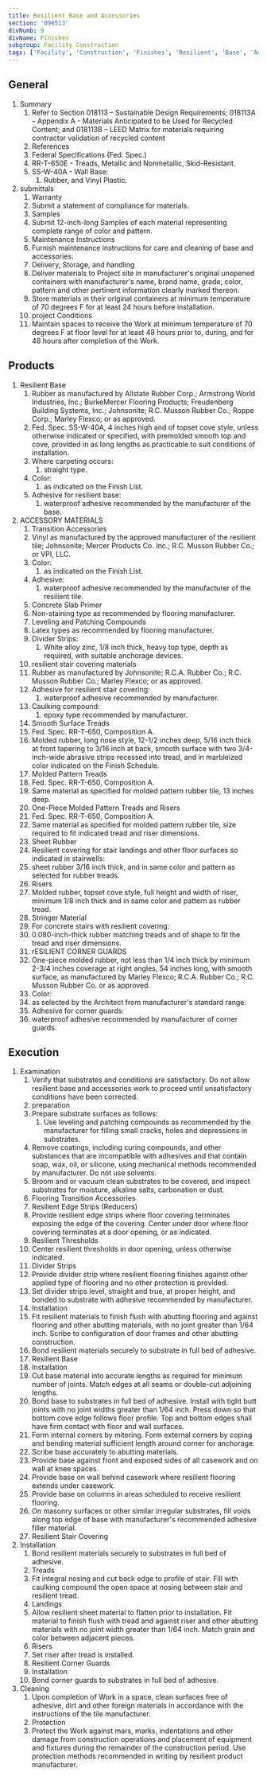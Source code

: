 ```yaml
---
title: Resilient Base and Accessories
section: '096513'
divNumb: 9
divName: Finishes
subgroup: Facility Construction
tags: ['Facility', 'Construction', 'Finishes', 'Resilient', 'Base', 'Accessories']
---
```


## General

1. Summary
   1. Refer to Section 018113 – Sustainable Design Requirements; 018113A – Appendix A - Materials Anticipated to be Used for Recycled Content; and 018113B – LEED Matrix for materials requiring contractor validation of recycled content
   1. References
   1. Federal Specifications (Fed. Spec.)
   1. RR-T-650E - Treads, Metallic and Nonmetallic, Skid-Resistant.
   1. SS-W-40A - Wall Base:
      1. Rubber, and Vinyl Plastic.
1. submittals
   1. Warranty
   1. Submit a statement of compliance for materials.
   1. Samples
   1. Submit 12-inch-long Samples of each material representing complete range of color and pattern.
   1. Maintenance Instructions
   1. Furnish maintenance instructions for care and cleaning of base and accessories.
   1. Delivery, Storage, and handling
   1. Deliver materials to Project site in manufacturer's original unopened containers with manufacturer's name, brand name, grade, color, pattern and other pertinent information clearly marked thereon.
   1. Store materials in their original containers at minimum temperature of 70 degrees F for at least 24 hours before installation.
   1. project Conditions
   1. Maintain spaces to receive the Work at minimum temperature of 70 degrees F at floor level for at least 48 hours prior to, during, and for 48 hours after completion of the Work.

## Products

1. Resilient Base
   1. Rubber as manufactured by Allstate Rubber Corp.; Armstrong World Industries, Inc.; BurkeMercer Flooring Products; Freudenberg Building Systems, Inc.; Johnsonite; R.C. Musson Rubber Co.; Roppe Corp.; Marley Flexco; or as approved.
   1. Fed. Spec. SS-W-40A, 4 inches high and of topset cove style, unless otherwise indicated or specified, with premolded smooth top and cove, provided in as long lengths as practicable to suit conditions of installation.
   1. Where carpeting occurs:
      1. straight type.
   1. Color:
      1. as indicated on the Finish List.
   1. Adhesive for resilient base:
      1. waterproof adhesive recommended by the manufacturer of the base.
1. ACCESSORY MATERIALS
   1. Transition Accessories
   1. Vinyl as manufactured by the approved manufacturer of the resilient tile; Johnsonite; Mercer Products Co. Inc.; R.C. Musson Rubber Co.; or VPI, LLC.
   1. Color:
      1. as indicated on the Finish List.
   1. Adhesive:
      1. waterproof adhesive recommended by the manufacturer of the resilient tile.
   1. Concrete Slab Primer
   1. Non-staining type as recommended by flooring manufacturer.
   1. Leveling and Patching Compounds
   1. Latex types as recommended by flooring manufacturer.
   1. Divider Strips:
      1. White alloy zinc, 1/8 inch thick, heavy top type, depth as required, with suitable anchorage devices.
   1. resilient stair covering materials
   2. Rubber as manufactured by Johnsonite; R.C.A. Rubber Co.; R.C. Musson Rubber Co.; Marley Flexco; or as approved.
   3. Adhesive for resilient stair covering:
      1. waterproof adhesive recommended by manufacturer.
   4. Caulking compound:
      1. epoxy type recommended by manufacturer.
   5. Smooth Surface Treads
   6. Fed. Spec. RR-T-650, Composition A.
   7. Molded rubber, long nose style, 12-1/2 inches deep, 5/16 inch thick at front tapering to 3/16 inch at back, smooth surface with two 3/4-inch-wide abrasive strips recessed into tread, and in marbleized color indicated on the Finish Schedule.
   8. Molded Pattern Treads
   9. Fed. Spec. RR-T-650, Composition A.
   10. Same material as specified for molded pattern rubber tile, 13 inches deep.
   11. One-Piece Molded Pattern Treads and Risers
   12. Fed. Spec. RR-T-650, Composition A.
   13. Same material as specified for molded pattern rubber tile, size required to fit indicated tread and riser dimensions.
   14. Sheet Rubber
   15. Resilient covering for stair landings and other floor surfaces so indicated in stairwells:
      1. sheet rubber 3/16 inch thick, and in same color and pattern as selected for rubber treads.
   16. Risers
   17. Molded rubber, topset cove style, full height and width of riser, minimum 1/8 inch thick and in same color and pattern as rubber tread.
   18. Stringer Material
   19. For concrete stairs with resilient covering:
      2. 0.080-inch-thick rubber matching treads and of shape to fit the tread and riser dimensions.
   20. rESILIENT CORNER GUARDS
   21. One-piece molded rubber, not less than 1/4 inch thick by minimum 2-3/4 inches coverage at right angles, 54 inches long, with smooth surface, as manufactured by Marley Flexco; R.C.A. Rubber Co.; R.C. Musson Rubber Co. or as approved.
   22. Color:
      3. as selected by the Architect from manufacturer's standard range.
   23. Adhesive for corner guards:
      4. waterproof adhesive recommended by manufacturer of corner guards.

## Execution

1. Examination
   1. Verify that substrates and conditions are satisfactory. Do not allow resilient base and accessories work to proceed until unsatisfactory conditions have been corrected.
   1. preparation
   1. Prepare substrate surfaces as follows:
      1. Use leveling and patching compounds as recommended by the manufacturer for filling small cracks, holes and depressions in substrates.
   1. Remove coatings, including curing compounds, and other substances that are incompatible with adhesives and that contain soap, wax, oil, or silicone, using mechanical methods recommended by manufacturer. Do not use solvents.
   1. Broom and or vacuum clean substrates to be covered, and inspect substrates for moisture, alkaline salts, carbonation or dust.
   1. Flooring Transition Accessories
   1. Resilient Edge Strips (Reducers)
   1. Provide resilient edge strips where floor covering terminates exposing the edge of the covering. Center under door where floor covering terminates at a door opening, or as indicated.
   1. Resilient Thresholds
   1. Center resilient thresholds in door opening, unless otherwise indicated.
   1. Divider Strips
   1. Provide divider strip where resilient flooring finishes against other applied type of flooring and no other protection is provided.
   1. Set divider strips level, straight and true, at proper height, and bonded to substrate with adhesive recommended by manufacturer.
   1. Installation
   1. Fit resilient materials to finish flush with abutting flooring and against flooring and other abutting materials, with no joint greater than 1/64 inch. Scribe to configuration of door frames and other abutting construction.
   1. Bond resilient materials securely to substrate in full bed of adhesive.
   1. Resilient Base
   1. Installation
   1. Cut base material into accurate lengths as required for minimum number of joints. Match edges at all seams or double-cut adjoining lengths.
   1. Bond base to substrates in full bed of adhesive. Install with tight butt joints with no joint widths greater than 1/64 inch. Press down so that bottom cove edge follows floor profile. Top and bottom edges shall have firm contact with floor and wall surfaces.
   1. Form internal corners by mitering. Form external corners by coping and bending material sufficient length around corner for anchorage.
   1. Scribe base accurately to abutting materials.
   1. Provide base against front and exposed sides of all casework and on wall at knee spaces.
   1. Provide base on wall behind casework where resilient flooring extends under casework.
   1. Provide base on columns in areas scheduled to receive resilient flooring.
   1. On masonry surfaces or other similar irregular substrates, fill voids along top edge of base with manufacturer's recommended adhesive filler material.
   1. Resilient Stair Covering
2. Installation
   1. Bond resilient materials securely to substrates in full bed of adhesive.
   2. Treads
   3. Fit integral nosing and cut back edge to profile of stair. Fill with caulking compound the open space at nosing between stair and resilient tread.
   4. Landings
   5. Allow resilient sheet material to flatten prior to installation. Fit material to finish flush with tread and against riser and other abutting materials with no joint width greater than 1/64 inch. Match grain and color between adjacent pieces.
   6. Risers
   7. Set riser after tread is installed.
   8. Resilient Corner Guards
   9. Installation
   10. Bond corner guards to substrates in full bed of adhesive.
3. Cleaning
   1. Upon completion of Work in a space, clean surfaces free of adhesive, dirt and other foreign materials in accordance with the instructions of the tile manufacturer.
   2. Protection
   3. Protect the Work against mars, marks, indentations and other damage from construction operations and placement of equipment and fixtures during the remainder of the construction period. Use protection methods recommended in writing by resilient product manufacturer.
